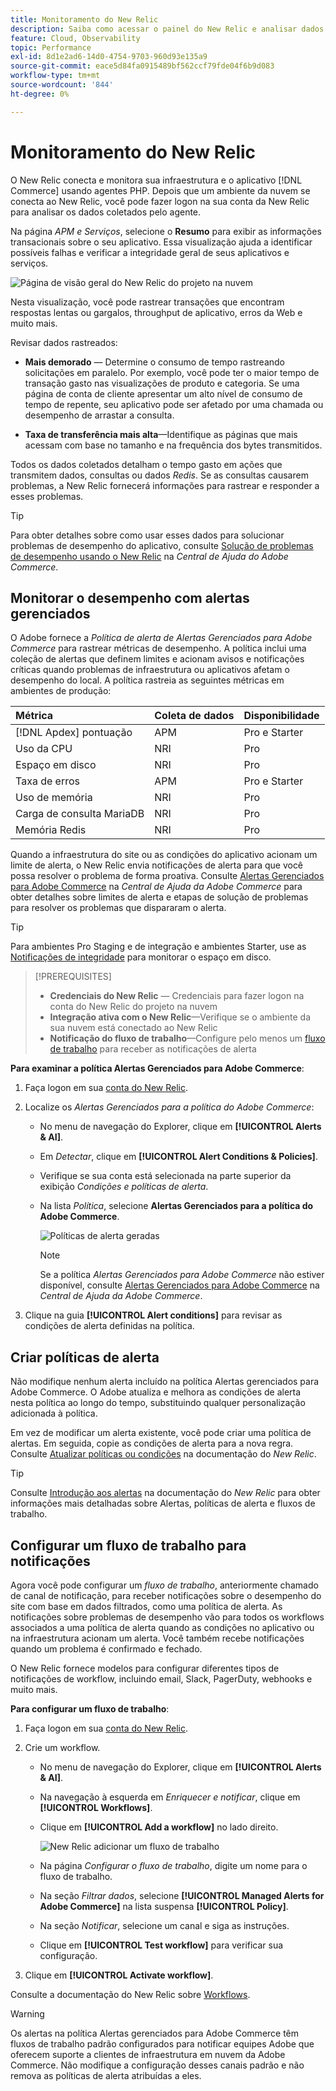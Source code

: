 ```yaml
---
title: Monitoramento do New Relic
description: Saiba como acessar o painel do New Relic e analisar dados do seu projeto do Adobe Commerce na infraestrutura em nuvem.
feature: Cloud, Observability
topic: Performance
exl-id: 8d1e2ad6-14d0-4754-9703-960d93e135a9
source-git-commit: eace5d84fa0915489bf562ccf79fde04f6b9d083
workflow-type: tm+mt
source-wordcount: '844'
ht-degree: 0%

---
```


# Monitoramento do New Relic

O New Relic conecta e monitora sua infraestrutura e o aplicativo [!DNL Commerce] usando agentes PHP. Depois que um ambiente da nuvem se conecta ao New Relic, você pode fazer logon na sua conta da New Relic para analisar os dados coletados pelo agente.

Na página _APM e Serviços_, selecione o **Resumo** para exibir as informações transacionais sobre o seu aplicativo. Essa visualização ajuda a identificar possíveis falhas e verificar a integridade geral de seus aplicativos e serviços.

![Página de visão geral do New Relic do projeto na nuvem](../../assets/new-relic/dashboard.png)

Nesta visualização, você pode rastrear transações que encontram respostas lentas ou gargalos, throughput de aplicativo, erros da Web e muito mais.

Revisar dados rastreados:

- **Mais demorado** — Determine o consumo de tempo rastreando solicitações em paralelo. Por exemplo, você pode ter o maior tempo de transação gasto nas visualizações de produto e categoria. Se uma página de conta de cliente apresentar um alto nível de consumo de tempo de repente, seu aplicativo pode ser afetado por uma chamada ou desempenho de arrastar a consulta.

- **Taxa de transferência mais alta**—Identifique as páginas que mais acessam com base no tamanho e na frequência dos bytes transmitidos.

Todos os dados coletados detalham o tempo gasto em ações que transmitem dados, consultas ou dados _Redis_. Se as consultas causarem problemas, a New Relic fornecerá informações para rastrear e responder a esses problemas.

>[!TIP]
>
>Para obter detalhes sobre como usar esses dados para solucionar problemas de desempenho do aplicativo, consulte [Solução de problemas de desempenho usando o New Relic](https://experienceleague.adobe.com/docs/commerce-knowledge-base/kb/troubleshooting/miscellaneous/troubleshoot-performance-using-new-relic-on-magento-commerce.html) na _Central de Ajuda do Adobe Commerce_.

## Monitorar o desempenho com alertas gerenciados

O Adobe fornece a _Política de alerta de Alertas Gerenciados para Adobe Commerce_ para rastrear métricas de desempenho. A política inclui uma coleção de alertas que definem limites e acionam avisos e notificações críticas quando problemas de infraestrutura ou aplicativos afetam o desempenho do local. A política rastreia as seguintes métricas em ambientes de produção:

| Métrica | Coleta de dados | Disponibilidade |
|:-------------------|:----------------|:----------------|
| [!DNL Apdex] pontuação | APM | Pro e Starter |
| Uso da CPU | NRI | Pro |
| Espaço em disco | NRI | Pro |
| Taxa de erros | APM | Pro e Starter |
| Uso de memória | NRI | Pro |
| Carga de consulta MariaDB | NRI | Pro |
| Memória Redis | NRI | Pro |

Quando a infraestrutura do site ou as condições do aplicativo acionam um limite de alerta, o New Relic envia notificações de alerta para que você possa resolver o problema de forma proativa. Consulte [Alertas Gerenciados para Adobe Commerce](https://experienceleague.adobe.com/docs/commerce-knowledge-base/kb/support-tools/managed-alerts/managed-alerts-for-magento-commerce.html) na _Central de Ajuda da Adobe Commerce_ para obter detalhes sobre limites de alerta e etapas de solução de problemas para resolver os problemas que dispararam o alerta.

>[!TIP]
>
>Para ambientes Pro Staging e de integração e ambientes Starter, use as [Notificações de integridade](../integrations/health-notifications.md) para monitorar o espaço em disco.

>[!PREREQUISITES]
>
>- **Credenciais do New Relic** — Credenciais para fazer logon na conta do New Relic do projeto na nuvem
>- **Integração ativa com o New Relic**—Verifique se o ambiente da sua nuvem está conectado ao New Relic
>- **Notificação do fluxo de trabalho**—Configure pelo menos um [fluxo de trabalho](#set-up-a-workflow-for-notifications) para receber as notificações de alerta

**Para examinar a política Alertas Gerenciados para Adobe Commerce**:

1. Faça logon em sua [conta do New Relic](https://login.newrelic.com/login).

1. Localize os _Alertas Gerenciados para a política do Adobe Commerce_:

   - No menu de navegação do Explorer, clique em **[!UICONTROL Alerts & AI]**.

   - Em _Detectar_, clique em **[!UICONTROL Alert Conditions & Policies]**.

   - Verifique se sua conta está selecionada na parte superior da exibição _Condições e políticas de alerta_.

   - Na lista _Política_, selecione **Alertas Gerenciados para a política do Adobe Commerce**.

     ![Políticas de alerta geradas](../../assets/new-relic/managed-alerts-policy.png)

     >[!NOTE]
     >
     >Se a política _Alertas Gerenciados para Adobe Commerce_ não estiver disponível, consulte [Alertas Gerenciados para Adobe Commerce](https://experienceleague.adobe.com/docs/commerce-knowledge-base/kb/support-tools/managed-alerts/managed-alerts-for-magento-commerce.html) na _Central de Ajuda da Adobe Commerce_.

1. Clique na guia **[!UICONTROL Alert conditions]** para revisar as condições de alerta definidas na política.

## Criar políticas de alerta

Não modifique nenhum alerta incluído na política Alertas gerenciados para Adobe Commerce. O Adobe atualiza e melhora as condições de alerta nesta política ao longo do tempo, substituindo qualquer personalização adicionada à política.

Em vez de modificar um alerta existente, você pode criar uma política de alertas. Em seguida, copie as condições de alerta para a nova regra. Consulte [Atualizar políticas ou condições](https://docs.newrelic.com/docs/alerts-applied-intelligence/new-relic-alerts/alert-policies/update-or-disable-policies-conditions/) na documentação do _New Relic_.

>[!TIP]
>
>Consulte [Introdução aos alertas](https://docs.newrelic.com/docs/alerts-applied-intelligence/new-relic-alerts/learn-alerts/alerts-concepts-workflow/) na documentação do _New Relic_ para obter informações mais detalhadas sobre Alertas, políticas de alerta e fluxos de trabalho.

## Configurar um fluxo de trabalho para notificações

Agora você pode configurar um _fluxo de trabalho_, anteriormente chamado de canal de notificação, para receber notificações sobre o desempenho do site com base em dados filtrados, como uma política de alerta. As notificações sobre problemas de desempenho vão para todos os workflows associados a uma política de alerta quando as condições no aplicativo ou na infraestrutura acionam um alerta. Você também recebe notificações quando um problema é confirmado e fechado.

O New Relic fornece modelos para configurar diferentes tipos de notificações de workflow, incluindo email, Slack, PagerDuty, webhooks e muito mais.

**Para configurar um fluxo de trabalho**:

1. Faça logon em sua [conta do New Relic](https://login.newrelic.com/login).

1. Crie um workflow.

   - No menu de navegação do Explorer, clique em **[!UICONTROL Alerts & AI]**.

   - Na navegação à esquerda em _Enriquecer e notificar_, clique em **[!UICONTROL Workflows]**.

   - Clique em **[!UICONTROL Add a workflow]** no lado direito.

     ![New Relic adicionar um fluxo de trabalho](../../assets/new-relic/add-a-workflow.png)

   - Na página _Configurar o fluxo de trabalho_, digite um nome para o fluxo de trabalho.

   - Na seção _Filtrar dados_, selecione **[!UICONTROL Managed Alerts for Adobe Commerce]** na lista suspensa **[!UICONTROL Policy]**.

   - Na seção _Notificar_, selecione um canal e siga as instruções.

   - Clique em **[!UICONTROL Test workflow]** para verificar sua configuração.

1. Clique em **[!UICONTROL Activate workflow]**.

Consulte a documentação do New Relic sobre [Workflows](https://docs.newrelic.com/docs/alerts-applied-intelligence/applied-intelligence/incident-workflows/incident-workflows/).

>[!WARNING]
>
>Os alertas na política Alertas gerenciados para Adobe Commerce têm fluxos de trabalho padrão configurados para notificar equipes Adobe que oferecem suporte a clientes de infraestrutura em nuvem da Adobe Commerce. Não modifique a configuração desses canais padrão e não remova as políticas de alerta atribuídas a eles.
